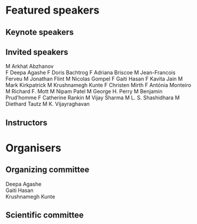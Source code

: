 # Featured speakers

## Keynote speakers


## Invited speakers

M Arkhat Abzhanov  
F Deepa Agashe 
F Doris Bachtrog 
F Adriana Briscoe 
M Jean-Francois Ferveu
M Jonathan Flint 
M Nicolas Gompel 
F Gaiti Hasan 
F Kavita Jain 
M Mark Kirkpatrick 
M Krushnamegh Kunte 
F Christen Mirth 
F Antónia Monteiro 
M Richard F. Mott 
M Nipam Patel
M George H. Perry
M Benjamin Prud’homme 
F Catherine Rankin 
M Vijay Sharma 
M L. S. Shashidhara 
M Diethard Tautz 
M K. Vijayraghavan

## Instructors


# Organisers


## Organizing committee

Deepa Agashe  
Gaiti Hasan  
Krushnamegh Kunte


## Scientific committee
